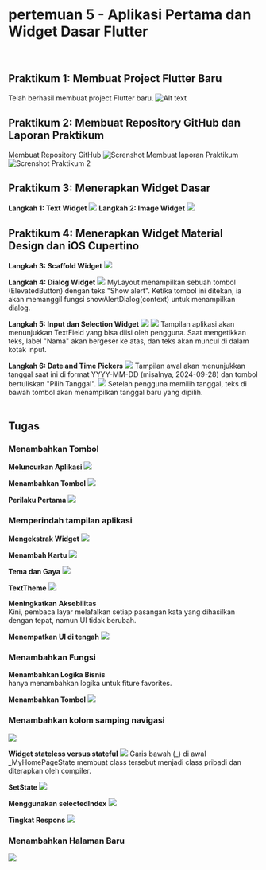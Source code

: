 # **pertemuan 5 - Aplikasi Pertama dan Widget Dasar Flutter**
<br>

## Praktikum 1: Membuat Project Flutter Baru
Telah berhasil membuat project Flutter baru.
![Alt text](images/01.png)

## Praktikum 2: Membuat Repository GitHub dan Laporan Praktikum
Membuat Repository GitHub
![Screnshot](images/02.png)
Membuat laporan Praktikum
![Screnshot Praktikum 2](images/03.png)

## Praktikum 3: Menerapkan Widget Dasar
**Langkah 1: Text Widget**
![](images/04.png)
**Langkah 2: Image Widget**
![](images/05.png)

## Praktikum 4: Menerapkan Widget Material Design dan iOS Cupertino

**Langkah 3: Scaffold Widget**
![](images/08.png)

**Langkah 4: Dialog Widget**
![](images/09.png)
MyLayout menampilkan sebuah tombol (ElevatedButton) dengan teks "Show alert".
Ketika tombol ini ditekan, ia akan memanggil fungsi showAlertDialog(context) untuk menampilkan dialog.

**Langkah 5: Input dan Selection Widget**
![](images/10.png)
![](images/11.png)
Tampilan aplikasi akan menunjukkan TextField yang bisa diisi oleh pengguna. Saat mengetikkan teks, label "Nama" akan bergeser ke atas, dan teks akan muncul di dalam kotak input.

**Langkah 6: Date and Time Pickers**
![](images/12.png)
Tampilan awal akan menunjukkan tanggal saat ini di format YYYY-MM-DD (misalnya, 2024-09-28) dan tombol bertuliskan "Pilih Tanggal".
![](images/13.png)
Setelah pengguna memilih tanggal, teks di bawah tombol akan menampilkan tanggal baru yang dipilih.
<br>
<br>

## **Tugas**

### **Menambahkan Tombol**

**Meluncurkan Aplikasi**
![](images/14.png)

**Menambahkan Tombol**
![](images/15.png)

**Perilaku Pertama**
![](images/16.png)

### **Memperindah tampilan aplikasi**

**Mengekstrak Widget**
![](images/17.png)

**Menambah Kartu**
![](images/18.png)

**Tema dan Gaya**
![](images/19.png)

**TextTheme**
![](images/20.png)

**Meningkatkan Aksebilitas**<br>
Kini, pembaca layar melafalkan setiap pasangan kata yang dihasilkan dengan tepat, namun UI tidak berubah.

**Menempatkan UI di tengah**
![](images/21.png)

### **Menambahkan Fungsi**

**Menambahkan Logika Bisnis**<br>
hanya menambahkan logika untuk fiture favorites.

**Menambahkan Tombol**
![](images/22.png)

### **Menambahkan kolom samping navigasi**
![](images/23.png)

**Widget stateless versus stateful**
![](images/24.png)
Garis bawah (_) di awal _MyHomePageState membuat class tersebut menjadi class pribadi dan diterapkan oleh compiler.

**SetState**
![](images/25.png)

**Menggunakan selectedIndex**
![](images/26.png)

**Tingkat Respons**
![](images/27.png)

### **Menambahkan Halaman Baru**
![](images/28.png)
